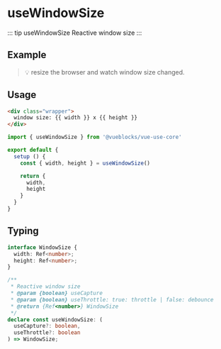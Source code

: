 # useWindowSize

::: tip useWindowSize
Reactive window size
:::

## Example

> 💡 resize the browser and watch window size changed.

<ClientOnly>
  <UseWindowSizeDemo />
</ClientOnly>

## Usage

```html
<div class="wrapper">
  window size: {{ width }} x {{ height }}
</div>
```

```js
import { useWindowSize } from '@vueblocks/vue-use-core'

export default {
  setup () {
    const { width, height } = useWindowSize()

    return {
      width,
      height
    }
  }
}
```

## Typing

```ts
interface WindowSize {
  width: Ref<number>;
  height: Ref<number>;
}

/**
 * Reactive window size
 * @param {boolean} useCapture
 * @param {boolean} useThrottle: true: throttle | false: debounce
 * @return {Ref<number>} WindowSize
 */
declare const useWindowSize: (
  useCapture?: boolean,
  useThrottle?: boolean
) => WindowSize;
```

